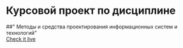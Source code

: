 # Курсовой проект по дисциплине
##" Методы и средства проектирования информационных систем и технологий"  
[Check it live](http://mispis-coursework.azurewebsites.net/)
